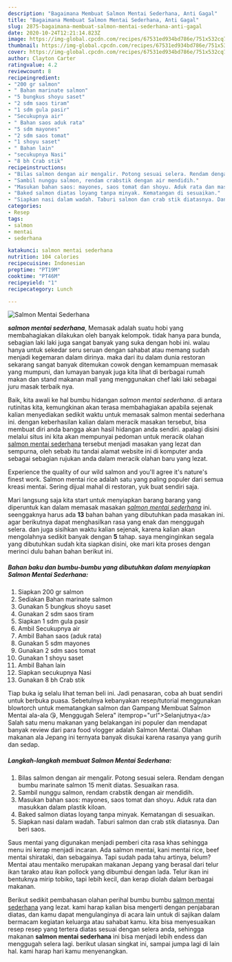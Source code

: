 ```yaml
---
description: "Bagaimana Membuat Salmon Mentai Sederhana, Anti Gagal"
title: "Bagaimana Membuat Salmon Mentai Sederhana, Anti Gagal"
slug: 2875-bagaimana-membuat-salmon-mentai-sederhana-anti-gagal
date: 2020-10-24T12:21:14.823Z
image: https://img-global.cpcdn.com/recipes/67531ed934bd786e/751x532cq70/salmon-mentai-sederhana-foto-resep-utama.jpg
thumbnail: https://img-global.cpcdn.com/recipes/67531ed934bd786e/751x532cq70/salmon-mentai-sederhana-foto-resep-utama.jpg
cover: https://img-global.cpcdn.com/recipes/67531ed934bd786e/751x532cq70/salmon-mentai-sederhana-foto-resep-utama.jpg
author: Clayton Carter
ratingvalue: 4.2
reviewcount: 8
recipeingredient:
- "200 gr salmon"
- " Bahan marinate salmon"
- "5 bungkus shoyu saset"
- "2 sdm saos tiram"
- "1 sdm gula pasir"
- "Secukupnya air"
- " Bahan saos aduk rata"
- "5 sdm mayones"
- "2 sdm saos tomat"
- "1 shoyu saset"
- " Bahan lain"
- "secukupnya Nasi"
- "8 bh Crab stik"
recipeinstructions:
- "Bilas salmon dengan air mengalir. Potong sesuai selera. Rendam dengan bumbu marinate salmon 15 menit diatas. Sesuaikan rasa."
- "Sambil nunggu salmon, rendam crabstik dengan air mendidih."
- "Masukan bahan saos: mayones, saos tomat dan shoyu. Aduk rata dan masukkan dalam plastik kiloan."
- "Baked salmon diatas loyang tanpa minyak. Kematangan di sesuaikan."
- "Siapkan nasi dalam wadah. Taburi salmon dan crab stik diatasnya. Dan beri saos."
categories:
- Resep
tags:
- salmon
- mentai
- sederhana

katakunci: salmon mentai sederhana 
nutrition: 104 calories
recipecuisine: Indonesian
preptime: "PT19M"
cooktime: "PT46M"
recipeyield: "1"
recipecategory: Lunch

---
```



![Salmon Mentai Sederhana](https://img-global.cpcdn.com/recipes/67531ed934bd786e/751x532cq70/salmon-mentai-sederhana-foto-resep-utama.jpg)

<b><i>salmon mentai sederhana</i></b>, Memasak adalah suatu hobi yang membahagiakan dilakukan oleh banyak kelompok. tidak hanya para bunda, sebagian laki laki juga sangat banyak yang suka dengan hobi ini. walau hanya untuk sekedar seru seruan dengan sahabat atau memang sudah menjadi kegemaran dalam dirinya. maka dari itu dalam dunia restoran sekarang sangat banyak ditemukan cowok dengan kemampuan memasak yang mumpuni, dan lumayan banyak juga kita lihat di berbagai rumah makan dan stand makanan mall yang menggunakan chef laki laki sebagai juru masak terbaik nya.

Baik, kita awali ke hal bumbu hidangan <i>salmon mentai sederhana</i>. di antara rutinitas kita, kemungkinan akan terasa membahagiakan apabila sejenak kalian menyediakan sedikit waktu untuk memasak salmon mentai sederhana ini. dengan keberhasilan kalian dalam meracik masakan tersebut, bisa membuat diri anda bangga akan hasil hidangan anda sendiri. apalagi disini melalui situs ini kita akan mempunyai pedoman untuk meracik olahan <u>salmon mentai sederhana</u> tersebut menjadi masakan yang lezat dan sempurna, oleh sebab itu tandai alamat website ini di komputer anda sebagai sebagian rujukan anda dalam meracik olahan baru yang lezat.

Experience the quality of our wild salmon and you&#39;ll agree it&#39;s nature&#39;s finest work. Salmon mentai rice adalah satu yang paling populer dari semua kreasi mentai. Sering dijual mahal di restoran, yuk buat sendiri saja.


Mari langsung saja kita start untuk menyiapkan barang barang yang diperuntuk kan dalam memasak masakan <u><i>salmon mentai sederhana</i></u> ini. seenggaknya harus ada <b>13</b> bahan bahan yang dibutuhkan pada masakan ini. agar berikutnya dapat menghasilkan rasa yang enak dan menggugah selera. dan juga sisihkan waktu kalian sejenak, karena kalian akan mengolahnya sedikit banyak dengan <b>5</b> tahap. saya menginginkan segala yang dibutuhkan sudah kita siapkan disini, oke mari kita proses dengan merinci dulu bahan bahan berikut ini.

<!--inarticleads1-->

##### Bahan baku dan bumbu-bumbu yang dibutuhkan dalam menyiapkan Salmon Mentai Sederhana:

1. Siapkan 200 gr salmon
1. Sediakan  Bahan marinate salmon
1. Gunakan 5 bungkus shoyu saset
1. Gunakan 2 sdm saos tiram
1. Siapkan 1 sdm gula pasir
1. Ambil Secukupnya air
1. Ambil  Bahan saos (aduk rata)
1. Gunakan 5 sdm mayones
1. Gunakan 2 sdm saos tomat
1. Gunakan 1 shoyu saset
1. Ambil  Bahan lain
1. Siapkan secukupnya Nasi
1. Gunakan 8 bh Crab stik


Tiap buka ig selalu lihat teman beli ini. Jadi penasaran, coba ah buat sendiri untuk berbuka puasa. Sebetulnya kebanyakan resep/tutorial menggunakan blowtorch untuk mematangkan salmon dan Gampang Membuat Salmon Mentai ala-ala 😘, Menggugah Selera&#34; itemprop=&#34;url&#34;&gt;Selanjutnya&lt;/a&gt; Salah satu menu makanan yang belakangan ini populer dan mendapat banyak review dari para food vlogger adalah Salmon Mentai. Olahan makanan ala Jepang ini ternyata banyak disukai karena rasanya yang gurih dan sedap. 

<!--inarticleads2-->

##### Langkah-langkah membuat Salmon Mentai Sederhana:

1. Bilas salmon dengan air mengalir. Potong sesuai selera. Rendam dengan bumbu marinate salmon 15 menit diatas. Sesuaikan rasa.
1. Sambil nunggu salmon, rendam crabstik dengan air mendidih.
1. Masukan bahan saos: mayones, saos tomat dan shoyu. Aduk rata dan masukkan dalam plastik kiloan.
1. Baked salmon diatas loyang tanpa minyak. Kematangan di sesuaikan.
1. Siapkan nasi dalam wadah. Taburi salmon dan crab stik diatasnya. Dan beri saos.


Saus mentai yang digunakan menjadi pemberi cita rasa khas sehingga menu ini kerap menjadi incaran. Ada salmon mentai, kani mentai rice, beef mentai shirataki, dan sebagainya. Tapi sudah pada tahu artinya, belum? Mentai atau mentaiko merupakan makanan Jepang yang berasal dari telur ikan tarako atau ikan pollock yang dibumbui dengan lada. Telur ikan ini bentuknya mirip tobiko, tapi lebih kecil, dan kerap diolah dalam berbagai makanan. 

Berikut sedikit pembahasan olahan perihal bumbu bumbu <u>salmon mentai sederhana</u> yang lezat. kami harap kalian bisa mengerti dengan penjabaran diatas, dan kamu dapat mengulanginya di acara lain untuk di sajikan dalam bermacam kegiatan keluarga atau sahabat kamu. kita bisa menyesuaikan resep resep yang tertera diatas sesuai dengan selera anda, sehingga makanan <b>salmon mentai sederhana</b> ini bisa menjadi lebih endess dan menggugah selera lagi. berikut ulasan singkat ini, sampai jumpa lagi di lain hal. kami harap hari kamu menyenangkan.
